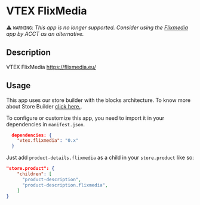 # VTEX FlixMedia

⚠️  `WARNING`: _This app is no longer supported. Consider using the [Flixmedia](https://apps.vtex.com/acupula-flixmedia/p) app by ACCT as an alternative._

## Description
VTEX FlixMedia
https://flixmedia.eu/

## Usage

This app uses our store builder with the blocks architecture. To know more about Store Builder [click here.](https://help.vtex.com/en/tutorial/understanding-storebuilder-and-stylesbuilder#structuring-and-configuring-our-store-with-object-object).

To configure or customize this app, you need to import it in your dependencies in `manifest.json`.

```json
  dependencies: {
    "vtex.flixmedia": "0.x"
  }
```

Just add `product-details.flixmedia` as a child in your `store.product` like so:

```json
"store.product": {
    "children": [
      "product-description",
      "product-description.flixmedia",
    ]
}
```
